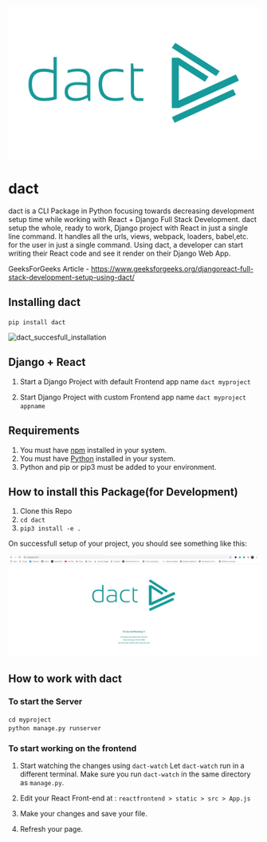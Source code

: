 ![dact logo](https://raw.githubusercontent.com/ayushmankumar7/dact/main/extras/dact.png)

# dact

dact is a CLI Package in Python focusing towards decreasing development setup time while working with React + Django Full Stack Development. 
dact setup the whole, ready to work, Django project with React in just a single line command. 
It handles all the urls, views, webpack, loaders, babel,etc. for the user in just a single command. Using dact, a developer can start writing their React code and see it render on their Django Web App. 

GeeksForGeeks Article - https://www.geeksforgeeks.org/djangoreact-full-stack-development-setup-using-dact/


## Installing dact 

`pip install dact`

![dact_succesfull_installation](https://github.com/ayushmankumar7/dact/blob/main/extras/install.gif)


## Django + React

1. Start a Django Project with default Frontend app name 
`dact myproject`

2. Start Django Project with custom Frontend app name 
`dact myproject appname`


## Requirements 

1. You must have [npm](https://nodejs.org/en/) installed in your system. 
2. You must have [Python](https://www.python.org/) installed in your system. 
3. Python and pip or pip3 must be added to your environment.

## How to install this Package(for Development)

1. Clone this Repo 
2. `cd dact`
3. `pip3 install -e .`


On successfull setup of your project, you should see something like this:


![dact_succesfull_installation](https://github.com/ayushmankumar7/dact/blob/dev/extras/dact-opening.jpg)

## How to work with dact 

### To start the Server
`cd myproject` <br/>
`python manage.py runserver`

### To start working on the frontend 

1. Start watching the changes using 
`dact-watch`
Let `dact-watch` run in a different terminal. Make sure you run `dact-watch` in the same directory as `manage.py`.

2. Edit your React Front-end at :
`reactfrontend > static > src > App.js`

3. Make your changes and save your file. 

4. Refresh your page.



